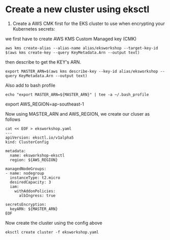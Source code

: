 # Create a new cluster using eksctl

1. Create a AWS CMK first for the EKS cluster to use when encrypting your Kubernetes secrets:

we  first have to create AWS KMS Custom Managed key (CMK)

```
aws kms create-alias --alias-name alias/eksworkshop --target-key-id $(aws kms create-key --query KeyMetadata.Arn --output text)
```

then describe to get the KEY's ARN.
```
export MASTER_ARN=$(aws kms describe-key --key-id alias/eksworkshop --query KeyMetadata.Arn --output text)
```

Also add to bash profile
```
echo "export MASTER_ARN=${MASTER_ARN}" | tee -a ~/.bash_profile
```
export AWS_REGION=ap-southeast-1

Now using MASTER_ARN and AWS_REGION, we create our cluser as follows

```
cat << EOF > eksworkshop.yaml
---
apiVersion: eksctl.io/v1alpha5
kind: ClusterConfig

metadata:
  name: eksworkshop-eksctl
  region: ${AWS_REGION}

managedNodeGroups:
- name: nodegroup
  instanceType: t2.micro 
  desiredCapacity: 3
  iam:
    withAddonPolicies:
      albIngress: true

secretsEncryption:
  keyARN: ${MASTER_ARN}
EOF
```

Now create the cluster using the config above
```
eksctl create cluster -f eksworkshop.yaml
```


